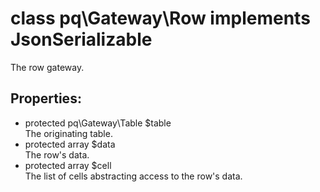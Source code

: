 # class pq\Gateway\Row implements JsonSerializable

The row gateway.

## Properties:

* protected pq\Gateway\Table $table  
  The originating table.
* protected array $data  
  The row's data.
* protected array $cell  
  The list of cells abstracting access to the row's data.

